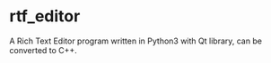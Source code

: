 # rtf_editor
A Rich Text Editor program written in Python3 with Qt library, can be converted to C++.
